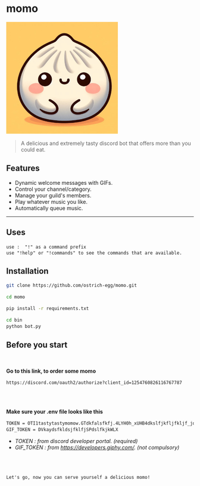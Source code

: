 # momo

<img src="logo.jpeg" alt="logo" width = "300" height= "auto" ><br>

> A delicious and extremely tasty discord bot that offers more than you could eat.

## Features

- Dynamic welcome messages with GIFs.  
- Control your channel/category.
- Manage your guild's members.
- Play whatever music you like.
- Automatically queue music.

-----

## Uses

```
use :  "!" as a command prefix
use "!help" or "!commands" to see the commands that are available.
```




## Installation

```sh
git clone https://github.com/ostrich-egg/momo.git
```

```sh
cd momo

```

```sh
pip install -r requirements.txt
```

```sh
cd bin
python bot.py
```


## Before you start

<br>

**Go to this link, to order some momo**
<br>
```sh
https://discord.com/oauth2/authorize?client_id=1254760826116767787
```

<br>
<br>

**Make sure your .env file looks like this**<br>

```sh
TOKEN = OTI1tastytastymomow.GTdkfalsfkfj.4LYH0h_xUHB4dkslfjkfljfkljf_joD1Z0tka4VQ
GIF_TOKEN = DVkaydsfkldsjfklfjSPdslfkjkWLX

```

- *TOKEN : from discord developer portal.    (required)*<br>
- *GIF_TOKEN : from https://developers.giphy.com/.    (not compulsory)*

<br>
<br>

`Let's go, now you can serve yourself a delicious momo!`



